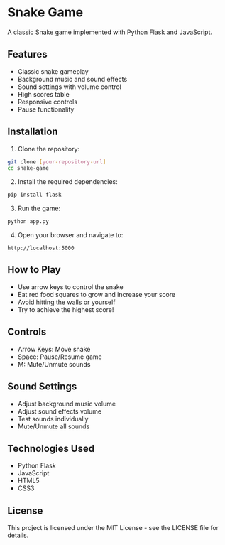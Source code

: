 # Snake Game

A classic Snake game implemented with Python Flask and JavaScript.

## Features

- Classic snake gameplay
- Background music and sound effects
- Sound settings with volume control
- High scores table
- Responsive controls
- Pause functionality

## Installation

1. Clone the repository:
```bash
git clone [your-repository-url]
cd snake-game
```

2. Install the required dependencies:
```bash
pip install flask
```

3. Run the game:
```bash
python app.py
```

4. Open your browser and navigate to:
```
http://localhost:5000
```

## How to Play

- Use arrow keys to control the snake
- Eat red food squares to grow and increase your score
- Avoid hitting the walls or yourself
- Try to achieve the highest score!

## Controls

- Arrow Keys: Move snake
- Space: Pause/Resume game
- M: Mute/Unmute sounds

## Sound Settings

- Adjust background music volume
- Adjust sound effects volume
- Test sounds individually
- Mute/Unmute all sounds

## Technologies Used

- Python Flask
- JavaScript
- HTML5
- CSS3

## License

This project is licensed under the MIT License - see the LICENSE file for details.
